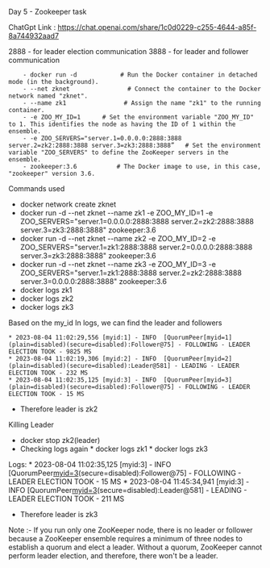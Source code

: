 Day 5 - Zookeeper task

ChatGpt Link : https://chat.openai.com/share/1c0d0229-c255-4644-a85f-8a744932aad7

2888 - for leader election communication
3888 - for leader and follower communication

        - docker run -d            # Run the Docker container in detached mode (in the background).
        - --net zknet                # Connect the container to the Docker network named "zknet".
        - --name zk1                # Assign the name "zk1" to the running container.
        - -e ZOO_MY_ID=1      # Set the environment variable "ZOO_MY_ID" to 1. This identifies the node as having the ID of 1 within the ensemble.
        - -e ZOO_SERVERS="server.1=0.0.0.0:2888:3888 server.2=zk2:2888:3888 server.3=zk3:2888:3888”   # Set the environment variable "ZOO_SERVERS" to define the ZooKeeper servers in the ensemble.
        - zookeeper:3.6           # The Docker image to use, in this case, "zookeeper" version 3.6.


Commands used

* docker network create zknet
* docker run -d --net zknet --name zk1 -e ZOO_MY_ID=1 -e ZOO_SERVERS="server.1=0.0.0.0:2888:3888 server.2=zk2:2888:3888 server.3=zk3:2888:3888" zookeeper:3.6
* docker run -d --net zknet --name zk2 -e ZOO_MY_ID=2 -e ZOO_SERVERS="server.1=zk1:2888:3888 server.2=0.0.0.0:2888:3888 server.3=zk3:2888:3888" zookeeper:3.6
* docker run -d --net zknet --name zk3 -e ZOO_MY_ID=3 -e ZOO_SERVERS="server.1=zk1:2888:3888 server.2=zk2:2888:3888 server.3=0.0.0.0:2888:3888" zookeeper:3.6
* docker logs zk1
* docker logs zk2
* docker logs zk3

Based on the my_id In logs, we can find the leader and followers

    * 2023-08-04 11:02:29,556 [myid:1] - INFO  [QuorumPeer[myid=1](plain=disabled)(secure=disabled):Follower@75] - FOLLOWING - LEADER ELECTION TOOK - 9825 MS
    * 2023-08-04 11:02:19,306 [myid:2] - INFO  [QuorumPeer[myid=2](plain=disabled)(secure=disabled):Leader@581] - LEADING - LEADER ELECTION TOOK - 232 MS
    * 2023-08-04 11:02:35,125 [myid:3] - INFO  [QuorumPeer[myid=3](plain=disabled)(secure=disabled):Follower@75] - FOLLOWING - LEADER ELECTION TOOK - 15 MS

* Therefore leader is zk2


Killing Leader

* docker stop zk2(leader)
* Checking logs again 
        * docker logs zk1
        * docker logs zk3

Logs:
    * 2023-08-04 11:02:35,125 [myid:3] - INFO  [QuorumPeer[myid=3](plain=disabled)(secure=disabled):Follower@75] - FOLLOWING - LEADER ELECTION TOOK - 15 MS
    * 2023-08-04 11:45:34,941 [myid:3] - INFO  [QuorumPeer[myid=3](plain=disabled)(secure=disabled):Leader@581] - LEADING - LEADER ELECTION TOOK - 211 MS

* Therefore leader is zk3

Note :- If you run only one ZooKeeper node, there is no leader or follower because a ZooKeeper ensemble requires a minimum of three nodes to establish a quorum and elect a leader. Without a quorum, ZooKeeper cannot perform leader election, and therefore, there won't be a leader.

